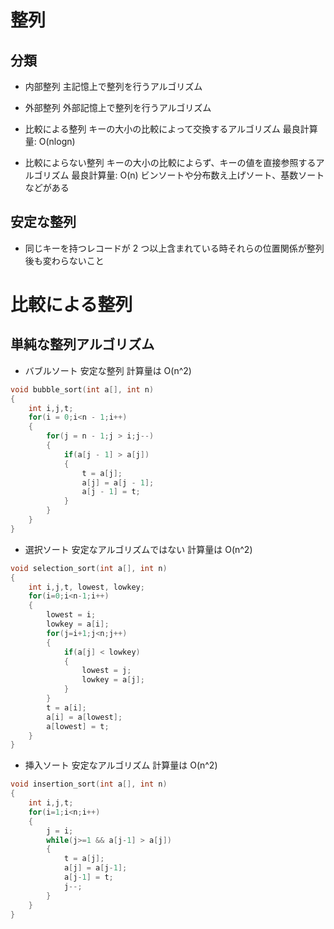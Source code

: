 # 整列

## 分類

- 内部整列
  主記憶上で整列を行うアルゴリズム
- 外部整列
  外部記憶上で整列を行うアルゴリズム

- 比較による整列
  キーの大小の比較によって交換するアルゴリズム
  最良計算量: O(nlogn)

- 比較によらない整列
  キーの大小の比較によらず、キーの値を直接参照するアルゴリズム
  最良計算量: O(n)
  ビンソートや分布数え上げソート、基数ソートなどがある

## 安定な整列

- 同じキーを持つレコードが 2 つ以上含まれている時それらの位置関係が整列後も変わらないこと

# 比較による整列

## 単純な整列アルゴリズム

- バブルソート
  安定な整列
  計算量は O(n^2)

```cpp
void bubble_sort(int a[], int n)
{
    int i,j,t;
    for(i = 0;i<n - 1;i++)
    {
        for(j = n - 1;j > i;j--)
        {
            if(a[j - 1] > a[j])
            {
                t = a[j];
                a[j] = a[j - 1];
                a[j - 1] = t;
            }
        }
    }
}
```

- 選択ソート
  安定なアルゴリズムではない
  計算量は O(n^2)

```cpp
void selection_sort(int a[], int n)
{
    int i,j,t, lowest, lowkey;
    for(i=0;i<n-1;i++)
    {
        lowest = i;
        lowkey = a[i];
        for(j=i+1;j<n;j++)
        {
            if(a[j] < lowkey)
            {
                lowest = j;
                lowkey = a[j];
            }
        }
        t = a[i];
        a[i] = a[lowest];
        a[lowest] = t;
    }
}
```

- 挿入ソート
  安定なアルゴリズム
  計算量は O(n^2)

```cpp
void insertion_sort(int a[], int n)
{
    int i,j,t;
    for(i=1;i<n;i++)
    {
        j = i;
        while(j>=1 && a[j-1] > a[j])
        {
            t = a[j];
            a[j] = a[j-1];
            a[j-1] = t;
            j--;
        }
    }
}
```
